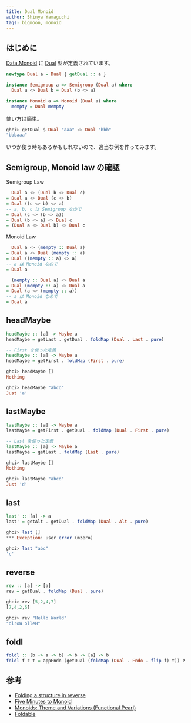 ```yaml
---
title: Dual Monoid
author: Shinya Yamaguchi
tags: bigmoon, monoid
---
```


## はじめに

[Data.Monoid](https://hackage.haskell.org/package/base-4.12.0.0/docs/Data-Monoid.html) に [Dual](https://hackage.haskell.org/package/base-4.12.0.0/docs/Data-Monoid.html#t:Dual) 型が定義されています。

```haskell
newtype Dual a = Dual { getDual :: a }

instance Semigroup a => Semigroup (Dual a) where
  Dual a <> Dual b = Dual (b <> a)

instance Monoid a => Monoid (Dual a) where
  mempty = Dual mempty
```

使い方は簡単。

```haskell
ghci> getDual $ Dual "aaa" <> Dual "bbb"
"bbbaaa"
```

いつか使う時もあるかもしれないので、適当な例を作ってみます。

<!--more-->

## Semigroup, Monoid law の確認

Semigroup Law

```haskell
  Dual a <> (Dual b <> Dual c)
= Dual a <> Dual (c <> b)
= Dual ((c <> b) <> a)
-- a, b, c は Semigroup なので
= Dual (c <> (b <> a))
= Dual (b <> a) <> Dual c
= (Dual a <> Dual b) <> Dual c
```

Monoid Law

```haskell
  Dual a <> (mempty :: Dual a)
= Dual a <> Dual (mempty :: a)
= Dual ((mempty :: a) <> a)
-- a は Monoid なので
= Dual a

  (mempty :: Dual a) <> Dual a
= Dual (mempty :: a) <> Dual a
= Dual (a <> (mempty :: a))
-- a は Monoid なので
= Dual a
```

## headMaybe

```haskell
headMaybe :: [a] -> Maybe a
headMaybe = getLast . getDual . foldMap (Dual . Last . pure)

-- First を使った定義
headMaybe :: [a] -> Maybe a
headMaybe = getFirst . foldMap (First . pure)
```

```haskell
ghci> headMaybe []
Nothing

ghci> headMaybe "abcd"
Just 'a'
```

## lastMaybe

```haskell
lastMaybe :: [a] -> Maybe a
lastMaybe = getFirst . getDual . foldMap (Dual . First . pure)

-- Last を使った定義
lastMaybe :: [a] -> Maybe a
lastMaybe = getLast . foldMap (Last . pure)
```

```haskell
ghci> lastMaybe []
Nothing

ghci> lastMaybe "abcd"
Just 'd'
```

## last

```haskell
last' :: [a] -> a
last' = getAlt . getDual . foldMap (Dual . Alt . pure)
```

```haskell
ghci> last []
*** Exception: user error (mzero)

ghci> last "abc"
'c'
```

## reverse

```haskell
rev :: [a] -> [a]
rev = getDual . foldMap (Dual . pure)
```

```haskell
ghci> rev [5,2,4,7]
[7,4,2,5]

ghci> rev "Hello World"
"dlroW olleH"
```

## foldl

```haskell
foldl :: (b -> a -> b) -> b -> [a] -> b
foldl f z t = appEndo (getDual (foldMap (Dual . Endo . flip f) t)) z
```

## 参考

- [Folding a structure in reverse](https://riptutorial.com/haskell/example/2555/folding-a-structure-in-reverse)
- [Five Minutes to Monoid](https://medium.com/@sjsyrek/five-minutes-to-monoid-fe6f364d0bba)
- [Monoids: Theme and Variations (Functional Pearl)](http://ozark.hendrix.edu/~yorgey/pub/monoid-pearl.pdf)
- [Foldable](https://www.stackage.org/haddock/lts-13.5/base-4.12.0.0/Prelude.html#t:Foldable)
